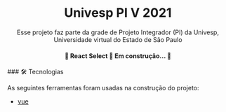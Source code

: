 <h1 align="center">Univesp PI V 2021</h1>
<p align="center">Esse projeto faz parte da grade de Projeto Integrador (PI) da Univesp, Universidade virtual do Estado de São Paulo</p>
<h4 align="center"> 
	🚧  React Select 🚀 Em construção...  🚧
</h4>
### 🛠 Tecnologias

As seguintes ferramentas foram usadas na construção do projeto:

- [vue](https://vuejs.org/)
